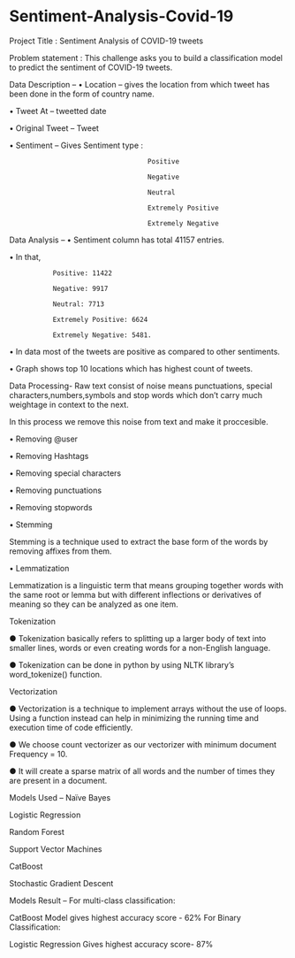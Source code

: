 # Sentiment-Analysis-Covid-19

Project Title :
Sentiment Analysis of COVID-19 tweets

Problem statement :
This challenge asks you to build a classification model to predict the sentiment of COVID-19 tweets.

Data Description –
• Location – gives the location from which tweet has been done in the form of country name.

• Tweet At – tweetted date

• Original Tweet – Tweet

• Sentiment – Gives Sentiment type :

                                       Positive
                                       
                                       Negative  
                                       
                                       Neutral   
                                       
                                       Extremely Positive  
                                       
                                       Extremely Negative  
Data Analysis –
• Sentiment column has total 41157 entries.

• In that,

               Positive: 11422
               
               Negative: 9917 
               
               Neutral: 7713 
               
               Extremely Positive: 6624 
               
               Extremely Negative: 5481. 
• In data most of the tweets are positive as compared to other sentiments.

• Graph shows top 10 locations which has highest count of tweets.

Data Processing-
Raw text consist of noise means punctuations, special characters,numbers,symbols and stop words which don’t carry much weightage in context to the next.

In this process we remove this noise from text and make it proccesible.

• Removing @user

• Removing Hashtags

• Removing special characters

• Removing punctuations

• Removing stopwords

• Stemming

Stemming is a technique used to extract the base form of the words by removing affixes from them.

• Lemmatization

Lemmatization is a linguistic term that means grouping together words with the same root or lemma but with different inflections or derivatives of meaning so they can be analyzed as one item.

Tokenization

● Tokenization basically refers to splitting up a larger body of text into smaller lines, words or even creating words for a non-English language.

● Tokenization can be done in python by using NLTK library’s word_tokenize() function.

Vectorization

● Vectorization is a technique to implement arrays without the use of loops. Using a function instead can help in minimizing the running time and execution time of code efficiently.

● We choose count vectorizer as our vectorizer with minimum document Frequency = 10.

● It will create a sparse matrix of all words and the number of times they are present in a document.

Models Used –
Naïve Bayes

Logistic Regression

Random Forest

Support Vector Machines

CatBoost

Stochastic Gradient Descent

Models Result –
For multi-class classification:

CatBoost Model gives highest accuracy score - 62%
For Binary Classification:

Logistic Regression Gives highest accuracy score- 87%
